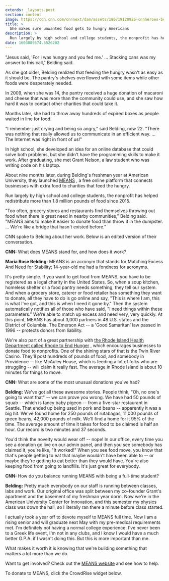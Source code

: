 ```yaml
--- 
extends: _layouts.post 
section: content 
image: https://cdn.cnn.com/cnnnext/dam/assets/180719120926-cnnheroes-belding-portrait-super-tease.jpg 
title: > 
  She makes sure unwanted food gets to hungry Americans 
description: > 
  Run largely by high school and college students, the nonprofit has helped redistribute more than 1.8 million pounds of food since 2015."Too often, grocery stores and restaurants find themselves throwing out food when there is great need in nearby communities," Belding said."MEANS aims to make it easier to donate food than throw it in the dumpster.Maria Rose Belding: MEANS is an acronym that stands for Matching Excess And Need for Stability; 14-year-old me had a fondness for acronyms.If you want to get food from MEANS, you have to be registered as a legal charity in the United States. 
date: 1603089574.5526202 
--- 
```

<div><p class="zn-body__paragraph speakable">"Jesus said, 'For I was hungry and you fed me.' ... Stacking cans was my answer to this call," Belding said.</p><p class="zn-body__paragraph speakable">As she got older, Belding realized that feeding the hungry wasn't as easy as it should be. The pantry's shelves overflowed with some items while other foods were desperately needed. </p><p class="zn-body__paragraph">In 2009, when she was 14, the pantry received a huge donation of macaroni and cheese that was more than the community could use, and she saw how hard it was to contact other charities that could take it. </p><p class="zn-body__paragraph">Months later, she had to throw away hundreds of expired boxes as people waited in line for food. </p><p class="zn-body__paragraph">"I remember just crying and being so angry," said Belding, now 22. "There was nothing that really allowed us to communicate in an efficient way. ... The Internet was right in front of us!"</p><p class="zn-body__paragraph">In high school, she developed an idea for an online database that could solve both problems, but she didn't have the programming skills to make it work. After graduating, she met Grant Nelson, a law student who was writing code on his laptop. </p><a></a><p>About nine months later, during Belding's freshman year at American University, they launched <a href="https://meansdatabase.org/" target="_blank">MEANS</a> , a free online platform that connects businesses with extra food to charities that feed the hungry.</p><p class="zn-body__paragraph">Run largely by high school and college students, the nonprofit has helped redistribute more than 1.8 million pounds of food since 2015.</p><p class="zn-body__paragraph">"Too often, grocery stores and restaurants find themselves throwing out food when there is great need in nearby communities," Belding said. "MEANS aims to make it easier to donate food than throw it in the dumpster. ... We're like a bridge that hasn't existed before."</p><p class="zn-body__paragraph">CNN spoke to Belding about her work. Below is an edited version of their conversation.</p><p class="zn-body__paragraph"><strong>CNN:</strong> What does MEANS stand for, and how does it work?</p><p class="zn-body__paragraph"><strong>Maria Rose Belding:</strong> MEANS is an acronym that stands for Matching Excess And Need for Stability; 14-year-old me had a fondness for acronyms. </p><p class="zn-body__paragraph">It's pretty simple. If you want to get food from MEANS, you have to be registered as a legal charity in the United States. So, when a soup kitchen, homeless shelter or a food pantry needs something, they tell our system. And when a grocery store, caterer or food retailer has something they want to donate, all they have to do is go online and say, "This is where I am, this is what I've got, and this is when I need it gone by." Then the system automatically notifies all of those who have said, "I need things within these parameters." We're able to match up excess and need very, very quickly. At this point, MEANS has about 3,000 partners in 48 U.S. states and the District of Columbia. The Emerson Act -- a 'Good Samaritan' law passed in 1996 -- protects donors from liability. </p><a></a><p>We're also part of a great partnership with <a href="http://www.health.ri.gov/programs/detail.php?pgm_id=1118" target="_blank">the Rhode Island Health Department called Rhode to End Hunger</a> , which encourages businesses to donate food to nonprofits. One of the shining stars of that is the Twin River Casino. They'll post hundreds of pounds of food, and somebody in Providence -- like McAuley House, which is feeding a lot of folks who are struggling -- will claim it really fast. The average in Rhode Island is about 10 minutes for things to move.</p><p class="zn-body__paragraph"><strong>CNN:</strong> What are some of the most unusual donations you've had?</p><p class="zn-body__paragraph"><strong>Belding</strong><strong>:</strong> We've got all these awesome stories. People think, "Oh, no one's going to want that" -- we can prove you wrong. We have had 50 pounds of squab -- which is fancy baby pigeon -- from a five-star restaurant in Seattle. That ended up being used in pork and beans -- apparently it was a big hit. We've found home for 250 pounds of rutabagas, 11,000 pounds of green beans, 42,000 pounds of milk. We'll find a home for it 95% of the time. The average amount of time it takes for food to be claimed is half an hour.  Our record is two minutes and 37 seconds.</p><p class="zn-body__paragraph">You'd think the novelty would wear off -- nope! In our office, every time you see a donation go live on our admin panel, and then you see somebody has claimed it, you're like, "It worked!" When you see food move, you know that that's people getting to eat that maybe wouldn't have been able to -- or maybe they're getting to eat better than they would have. You're also keeping food from going to landfills. It's just great for everybody.</p><p class="zn-body__paragraph"><strong>CNN:</strong> How do you balance running MEANS with being a full-time student?</p><p class="zn-body__paragraph"><strong>Belding</strong><strong>:</strong> Pretty much everybody on our staff is running between classes, labs and work. Our original office was split between my co-founder Grant's apartment and the basement of my freshman year dorm. Now we're in the American University Center for Innovation, and this semester my physics class was down the hall, so I literally ran there a minute before class started.</p><p class="zn-body__paragraph">I actually took a year off to devote myself to MEANS full time. Now I am a rising senior and will graduate next May with my pre-medical requirements met. I'm definitely not having a normal college experience. I've never been to a Greek life event, I'm not in any clubs, and I know I would have a much better G.P.A. if I wasn't doing this. But this is more important than me.</p><p class="zn-body__paragraph">What makes it worth it is knowing that we're building something that matters a lot more than we do. </p><p></p><ul class="cn cn-list-hierarchical-xs cn--idx-28 cn-zoneAdContainer"></ul><a></a><p>Want to get involved? Check out the <a href="https://meansdatabase.org/" target="_blank">MEANS website</a> and see how to help.</p><p class="zn-body__paragraph">To donate to MEANS, click the CrowdRise widget below.</p></div>